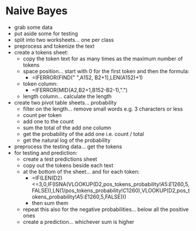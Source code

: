 # Naive Bayes

* grab some data
* put aside some for testing
* split into two worksheets... one per class
* preprocess and tokenize the text
* create a tokens sheet:
  * copy the token text for as many times as the maximum number of tokens
  * space position... start with 0 for the first token and then the formula:
    * =IFERROR(FIND(" ",A152, B2+1),LEN(A152)+1)
  * token column:
    * =IFERROR(MID(A2,B2+1,B152-B2-1),".")
  * length column... calculate the length
* create two pivot table sheets... probability
  * filter on the length... remove small words e.g. 3 characters or less
  * count per token
  * add one to the count
  * sum the total of the add one column
  * get the probability of the add one i.e. count / total
  * get the natural log of the probability
* preprocess the testing data... get the tokens
* for testing and prediction:
  * create a test predictions sheet
  * copy out the tokens beside each text
  * at the bottom of the sheet... and for each token:
    * =IF(LEN(D2)<=3,0,IF(ISNA(VLOOKUP(D2,pos_tokens_probability!$A$5:$E$1260,5,FALSE)),LN(1/pos_tokens_probability!$C$1260),VLOOKUP(D2,pos_tokens_probability!$A$5:$E$1260,5,FALSE)))
    * then sum them
  * repeat this also for the negative probabilities... below all the positive ones
  * create a prediction... whichever sum is higher
